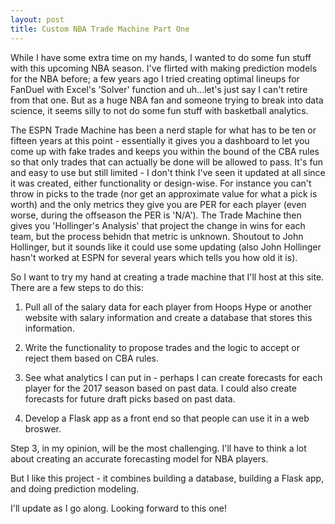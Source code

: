 ```yaml
---  
layout: post  
title: Custom NBA Trade Machine Part One 
---
```


While I have some extra time on my hands, I wanted to do some fun stuff with this upcoming NBA season. I've flirted with making prediction models for the NBA before; a few years ago I tried creating optimal lineups for FanDuel with Excel's 'Solver' function and uh...let's just say I can't retire from that one. But as a huge NBA fan and someone trying to break into data science, it seems silly to not do some fun stuff with basketball analytics.

The ESPN Trade Machine has been a nerd staple for what has to be ten or fifteen years at this point - essentially it gives you a dashboard to let you come up with fake trades and keeps you within the bound of the CBA rules so that only trades that can actually be done will be allowed to pass. It's fun and easy to use but still limited - I don't think I've seen it updated at all since it was created, either functionality or design-wise. For instance you can't throw in picks to the trade (nor get an approximate value for what a pick is worth) and the only metrics they give you are PER for each player (even worse, during the offseason the PER is 'N/A'). The Trade Machine then gives you 'Hollinger's Analysis' that project the change in wins for each team, but the process behidn that metric is unknown. Shoutout to John Hollinger, but it sounds like it could use some updating (also John Hollinger hasn't worked at ESPN for several years which tells you how old it is).

So I want to try my hand at creating a trade machine that I'll host at this site. There are a few steps to do this:

1) Pull all of the salary data for each player from Hoops Hype or another website with salary information and create a database that stores this information.

2) Write the functionality to propose trades and the logic to accept or reject them based on CBA rules.

3) See what analytics I can put in - perhaps I can create forecasts for each player for the 2017 season based on past data. I could also create forecasts for future draft picks based on past data.

4) Develop a Flask app as a front end so that people can use it in a web broswer.

Step 3, in my opinion, will be the most challenging. I'll have to think a lot about creating an accurate forecasting model for NBA players.

But I like this project - it combines building a database, building a Flask app, and doing prediction modeling.

I'll update as I go along. Looking forward to this one! 

